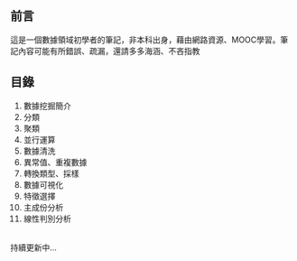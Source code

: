 前言
------------
這是一個數據領域初學者的筆記，非本科出身，藉由網路資源、MOOC學習。筆記內容可能有所錯誤、疏漏，還請多多海涵、不吝指教<br/>


目錄
------------
1. 數據挖掘簡介 <br/>
2. 分類<br/>
3. 聚類<br/>
4. 並行運算<br/>
5. 數據清洗<br/>
6. 異常值、重複數據<br/>
7. 轉換類型、採樣<br/>
8. 數據可視化<br/>
9. 特徵選擇<br/>
10. 主成份分析<br/>
11. 線性判別分析<br/>
<br/>
持續更新中...
